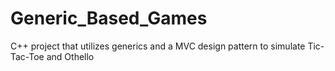 # Generic_Based_Games
 C++ project that utilizes generics and a MVC design pattern to simulate Tic-Tac-Toe and Othello
